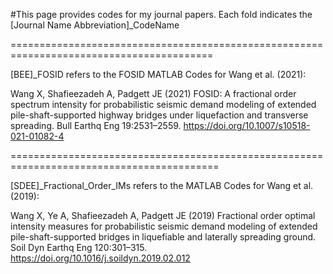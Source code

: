 #This page provides codes for my journal papers. Each fold indicates the [Journal Name Abbreviation]_CodeName

=========================================================================================

[BEE]_FOSID refers to the FOSID MATLAB Codes for Wang et al. (2021):

Wang X, Shafieezadeh A, Padgett JE (2021) FOSID: A fractional order spectrum intensity for probabilistic seismic demand modeling of extended pile-shaft-supported highway bridges under liquefaction and transverse spreading. Bull Earthq Eng 19:2531–2559. https://doi.org/10.1007/s10518-021-01082-4


==========================================================================================

[SDEE]_Fractional_Order_IMs refers to the MATLAB Codes for Wang et al. (2019):

Wang X, Ye A, Shafieezadeh A, Padgett JE (2019) Fractional order optimal intensity measures for probabilistic seismic demand modeling of extended pile-shaft-supported bridges in liquefiable and laterally spreading ground. Soil Dyn Earthq Eng 120:301–315. https://doi.org/10.1016/j.soildyn.2019.02.012

